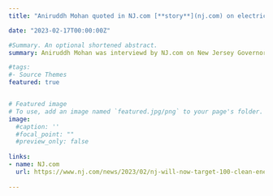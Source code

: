 ```yaml
---
title: "Aniruddh Mohan quoted in NJ.com [**story**](nj.com) on electric vehicle targets in New Jersey" 

date: "2023-02-17T00:00:00Z"

#Summary. An optional shortened abstract.
summary: Aniruddh Mohan was interviewd by NJ.com on New Jersey Governor Phil Murphy's announcement that all new cars sold in the state must be fully-electric by 2035.

#tags:
#- Source Themes
featured: true


# Featured image
# To use, add an image named `featured.jpg/png` to your page's folder. 
image:
  #caption: ''
  #focal_point: ""
  #preview_only: false
  
links:
- name: NJ.com
  url: https://www.nj.com/news/2023/02/nj-will-now-target-100-clean-energy-require-all-electric-cars-by-2035-murphy-says.html
  
---
```

